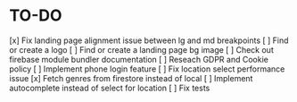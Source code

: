 # TO-DO

[x] Fix landing page alignment issue between lg and md breakpoints
[ ] Find or create a logo
[ ] Find or create a landing page bg image
[ ] Check out firebase module bundler documentation
[ ] Reseach GDPR and Cookie policy
[ ] Implement phone login feature
[ ] Fix location select performance issue
[x] Fetch genres from firestore instead of local
[ ] Implement autocomplete instead of select for location
[ ] Fix tests
